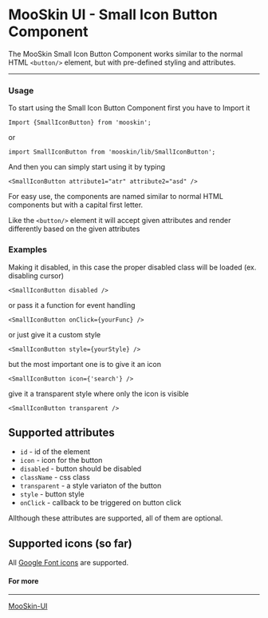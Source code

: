 # MooSkin UI - Small Icon Button Component

The MooSkin Small Icon Button Component works similar to the normal HTML `<button/>` element, but with pre-defined styling and attributes.

___

### Usage

To start using the Small Icon Button Component first you have to Import it

```
Import {SmallIconButton} from 'mooskin';
```
or
```
import SmallIconButton from 'mooskin/lib/SmallIconButton';
```

And then you can simply start using it by typing

```
<SmallIconButton attribute1="atr" attribute2="asd" />
```

For easy use, the components are named similar to normal HTML components but with a capital first letter.

Like the `<button/>` element it will accept given attributes and render differently based on the given attributes

### Examples


Making it disabled, in this case the proper disabled class will be loaded (ex. disabling cursor)

```
<SmallIconButton disabled />
```

or pass it a function for event handling

```
<SmallIconButton onClick={yourFunc} />
```

or just give it a custom style

```
<SmallIconButton style={yourStyle} />
```

but the most important one is to give it an icon

```
<SmallIconButton icon={'search'} />
```

give it a transparent style where only the icon is visible

```
<SmallIconButton transparent />
```

<div class="playground-doc">

## Supported attributes 

* `id` - id of the element
* `icon` - icon for the button
* `disabled` - button should be disabled
* `className` - css class
* `transparent` - a style variaton of the button 
* `style` - button style
* `onClick` - callback to be triggered on button click

Allthough these attributes are supported, all of them are optional.

## Supported icons (so far)

All [Google Font icons](https://material.io/icons/) are supported.

</div>

#### For more

___

[MooSkin-UI](https://github.com/moosend/mooskin-ui)